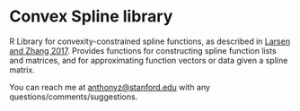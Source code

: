 # Convex Spline library

R Library for convexity-constrained spline functions, as described in [Larsen and Zhang 2017](https://anthonyleezhang.github.io/pdfs/envelope.pdf). Provides functions for constructing spline function lists and matrices, and for approximating function vectors or data given a spline matrix.

You can reach me at anthonyz@stanford.edu with any questions/comments/suggestions.
